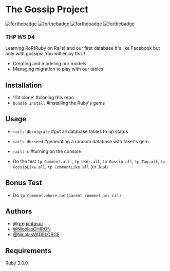 # The Gossip Project
[![forthebadge](https://forthebadge.com/images/badges/made-with-ruby.svg)](https://forthebadge.com)
[![forthebadge](https://forthebadge.com/images/badges/as-seen-on-tv.svg)](https://forthebadge.com)
[![forthebadge](https://forthebadge.com/images/badges/powered-by-coffee.svg)](https://forthebadge.com)
[![forthebadge](https://forthebadge.com/images/badges/made-with-crayons.svg)](https://forthebadge.com)


### THP W5 D4

Learning RoR(Ruby on Rails) and our first database
It's like Facebook but only with gossips! You will enjoy this !

* Creating and modeling our models
* Managing migration to play with our tables

## Installation


* 'Git clone' #cloning this repo
* `bundle install` #installing the Ruby's gems


## Usage

* `rails db:migrate` #put all database tables to up status
* `rails db:seed` #generating a random database with faker's gem
* `rails c` #turning on the console

* Do the test `tp Comment.all `, `tp User.all`, `tp Gossip.all`, `tp Tag.all`, `tp GossipLike.all`, `tp CommentLike.all` (or .last)

## Bonus Test

* Do `tp Comment.where.not(parent_comment_id: nil)`


## Authors

- [@gregimbeau](https://github.com/gregimbeau/)
- [@NicolasCHIRON](https://github.com/NicolasCHIRON/)
- [@NicolasVADELORGE](https://github.com/NicolasVdev/)


## Requirements

Ruby 3.0.0  
